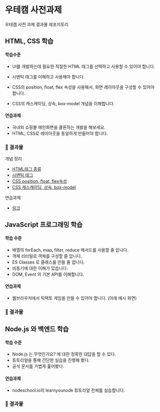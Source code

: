 # 우테캠 사전과제

우테캠 사전 과제 결과물 레포지토리



## HTML, CSS 학습

#### 학습수준

- UI를 개발하는데 필요한 적절한 HTML 태그를 선택하고 사용할 수 있어야 합니다.

- 시맨틱 태그를 이해하고 사용해야 합니다.

- CSS의 position, float, flex 속성을 사용해서, 화면 레이아웃을 구성할 수 있어야합니다.

- CSS의 캐스캐이딩, 상속, box-model 개념을 이해합니다.

#### 연습과제

- 국내외 쇼핑몰 메인화면을 클론하는 개발을 해보세요.
- HTML, CSS로 레이아웃을 동일하게 만들어야 합니다.



### 📌 결과물

개념 정리

- [HTML태그 종류](./개념정리/01.HTML태그종류.md)
- [시맨틱 태그](./개념정리/02.시맨틱태그.md)
- [CSS position, float, flex속성](./개념정리/03.CSS1.md)
- [CSS 캐스캐이딩, 상속, box-model](./개념정리/04.CSS2.md)



연습과제

- [링크](https://kyun2da.github.io/woowa-pre-assignment/)



## JavaScript 프로그래밍 학습

#### 학습 수준

- 배열의 forEach, map, filter, reduce 메서드를 사용할 줄 압니다.
- 객체 리터털로 객체를 구성할 줄 압니다.
-  ES Classes 로 클래스를 만들 줄 압니다.
- 비동기에 대한 이해가 있습니다.
- DOM, Event 의 기본 API를 이해합니다.



#### 연습과제

- 웹브라우저에서 틱택토 게임을 만들 수 있어야 합니다. (아래 예시 화면)



### 📌 결과물





## Node.js 와 백엔드 학습

#### 학습 수준

- Node.js 는 무엇인가요? 에 대한 정확한 대답을 할 수 있다.
- 튜토리얼을 통해 간단한 실습을 진행해 봤다.
- 공식 문서를 가볍게 훑어봤다.



#### 연습과제

- nodeschool.io의 learnyounode 튜토리얼 전체를 실습합니다.



### 📌 결과물

